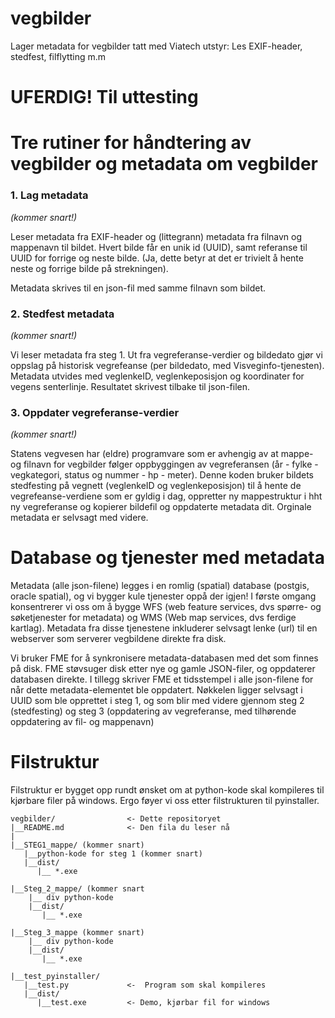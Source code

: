 # vegbilder

Lager metadata for vegbilder tatt med Viatech utstyr: Les EXIF-header, stedfest, filflytting m.m

# UFERDIG! Til uttesting

# Tre rutiner for håndtering av vegbilder og metadata om vegbilder

### 1. Lag metadata

*(kommer snart!)*

Leser metadata fra EXIF-header og (littegrann) metadata fra filnavn og mappenavn til bildet. 
Hvert bilde får en unik id (UUID), samt referanse til UUID for forrige og neste bilde. 
(Ja, dette betyr at det er trivielt å hente neste og forrige bilde på strekningen). 

Metadata skrives til en json-fil med samme filnavn som bildet. 

### 2. Stedfest metadata 

*(kommer snart!)*

Vi leser metadata fra steg 1. Ut fra vegreferanse-verdier og bildedato gjør vi oppslag 
på historisk vegrefeanse (per bildedato, med Visveginfo-tjenesten). Metadata utvides
med veglenkeID, veglenkeposisjon og koordinater for vegens senterlinje. Resultatet skrivest
tilbake til json-filen.

### 3. Oppdater vegreferanse-verdier

*(kommer snart!)*

Statens vegvesen har (eldre) programvare som er avhengig av at mappe- og filnavn for 
vegbilder følger oppbyggingen av vegreferansen 
(år - fylke - vegkategori, status og nummer - hp - meter). 
Denne koden bruker bildets stedfesting på vegnett 
(veglenkeID og veglenkeposisjon) til å hente de 
vegrefeanse-verdiene som er gyldig 
i dag, oppretter ny mappestruktur i hht ny vegreferanse og kopierer bildefil og 
oppdaterte metadata dit. Orginale metadata er selvsagt med videre. 

# Database og tjenester med metadata

Metadata (alle json-filene) legges i en romlig (spatial) database 
(postgis, oracle spatial), og vi bygger kule tjenester 
oppå der igjen! I første omgang konsentrerer vi oss om å bygge WFS 
(web feature services, dvs spørre- og søketjenester for metadata) og 
WMS (Web map services, dvs ferdige kartlag). Metadata fra disse 
tjenestene inkluderer selvsagt lenke (url) til en webserver som serverer
vegbildene direkte fra disk. 

Vi bruker FME for å synkronisere metadata-databasen med det som finnes på disk. 
FME støvsuger disk etter nye og gamle JSON-filer, og oppdaterer databasen
direkte. I tillegg skriver FME et tidsstempel i alle json-filene for når dette
metadata-elementet ble oppdatert. Nøkkelen ligger selvsagt i UUID som ble opprettet 
i steg 1, og som blir med videre gjennom steg 2 (stedfesting) og steg 3 (oppdatering
av vegreferanse, med tilhørende oppdatering av fil- og mappenavn)  


# Filstruktur

Filstruktur er bygget opp rundt ønsket om at python-kode skal kompileres til kjørbare filer på windows. 
Ergo føyer vi oss etter filstrukturen til pyinstaller. 


```
vegbilder/                <- Dette repositoryet
|__README.md              <- Den fila du leser nå
|
|__STEG1_mappe/ (kommer snart)
   |__python-kode for steg 1 (kommer snart)  
   |__dist/
      |__ *.exe 

|__Steg_2_mappe/ (kommer snart
    |__ div python-kode
    |__dist/ 
       |__ *.exe 
       
|__Steg_3_mappe (kommer snart) 
    |__ div python-kode
    |__dist/ 
       |__ *.exe 
      
|__test_pyinstaller/
   |__test.py             <-  Program som skal kompileres
   |__dist/
      |__test.exe         <- Demo, kjørbar fil for windows
```

